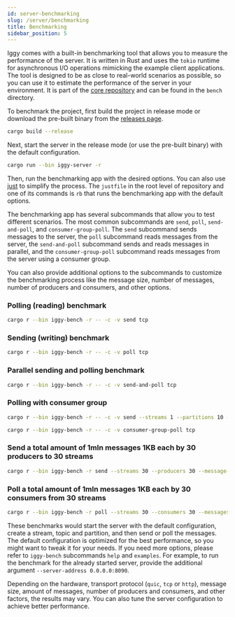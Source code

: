 ```yaml
---
id: server-benchmarking
slug: /server/benchmarking
title: Benchmarking
sidebar_position: 5
---
```


Iggy comes with a built-in benchmarking tool that allows you to measure the performance of the server. It is written in Rust and uses the `tokio` runtime for asynchronous I/O operations mimicking the example client applications.  The tool is designed to be as close to real-world scenarios as possible, so you can use it to estimate the performance of the server in your environment. It is part of the [core repository](https://github.com/iggy-rs/iggy/tree/master/bench) and can be found in the `bench` directory.

To benchmark the project, first build the project in release mode or download the pre-built binary from the [releases page](https://hub.docker.com/r/iggyrs/iggy/tags).

```bash
cargo build --release
```

Next, start the server in the release mode (or use the pre-built binary) with the default configuration.

```bash
cargo run --bin iggy-server -r
```

Then, run the benchmarking app with the desired options. You can also use [just](https://github.com/casey/just) to simplify the process. The `justfile` in the root level of repository and one of its commands is `rb` that runs the benchmarking app with the default options.

The benchmarking app has several subcommands that allow you to test different scenarios. The most common subcommands are `send`, `poll`, `send-and-poll`, and `consumer-group-poll`. The `send` subcommand sends messages to the server, the `poll` subcommand reads messages from the server, the `send-and-poll` subcommand sends and reads messages in parallel, and the `consumer-group-poll` subcommand reads messages from the server using a consumer group.

You can also provide additional options to the subcommands to customize the benchmarking process like the message size, number of messages, number of producers and consumers, and other options.

### Polling (reading) benchmark

   ```bash
   cargo r --bin iggy-bench -r -- -c -v send tcp
   ```

### Sending (writing) benchmark

   ```bash
   cargo r --bin iggy-bench -r -- -c -v poll tcp
   ```

### Parallel sending and polling benchmark

   ```bash
   cargo r --bin iggy-bench -r -- -c -v send-and-poll tcp
   ```

### Polling with consumer group

   ```bash
   cargo r --bin iggy-bench -r -- -c -v send --streams 1 --partitions 10 --disable-parallel-producers tcp
   ```

   ```bash
   cargo r --bin iggy-bench -r -- -c -v consumer-group-poll tcp
   ```

### Send a total amount of 1mln messages 1KB each by 30 producers to 30 streams

```bash
cargo r --bin iggy-bench -r send --streams 30 --producers 30 --message-size 1000 --messages-per-batch 1000 --message-batches 1000 tcp
```

### Poll a total amount of 1mln messages 1KB each by 30 consumers from 30 streams

```bash
cargo r --bin iggy-bench -r poll --streams 30 --consumers 30 --messages-per-batch 1000 --message-batches 1000 tcp
```

These benchmarks would start the server with the default configuration, create a stream, topic and partition, and then send or poll the messages. The default configuration is optimized for the best performance, so you might want to tweak it for your needs. If you need more options, please refer to `iggy-bench` subcommands `help` and `examples`.
For example, to run the benchmark for the already started server, provide the additional argument `--server-address 0.0.0.0:8090`.

Depending on the hardware, transport protocol (`quic`, `tcp` or `http`), message size, amount of messages, number of producers and consumers, and other factors, the results may vary. You can also tune the server configuration to achieve better performance.
